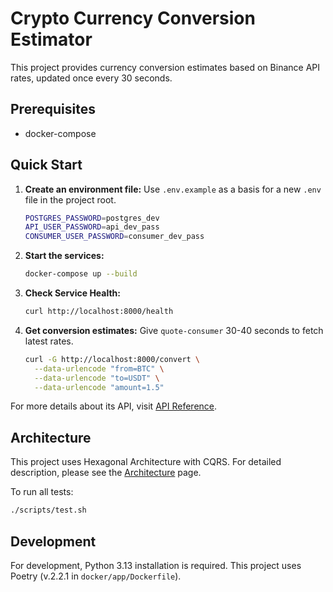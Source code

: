 # Crypto Currency Conversion Estimator

This project provides currency conversion estimates based on Binance API rates, updated once every 30 seconds.


## Prerequisites

- docker-compose

## Quick Start

1.  **Create an environment file:**
    Use `.env.example` as a basis for a new `.env` file in the project root.
    ```bash
    POSTGRES_PASSWORD=postgres_dev
    API_USER_PASSWORD=api_dev_pass
    CONSUMER_USER_PASSWORD=consumer_dev_pass
    ```

2.  **Start the services:**
    ```bash
    docker-compose up --build
    ```

3.  **Check Service Health:**
    ```bash
    curl http://localhost:8000/health
    ```

4.  **Get conversion estimates:**
    Give `quote-consumer` 30-40 seconds to fetch latest rates.
    ```bash
    curl -G http://localhost:8000/convert \
      --data-urlencode "from=BTC" \
      --data-urlencode "to=USDT" \
      --data-urlencode "amount=1.5"
    ```

For more details about its API, visit [API Reference](./docs/api_reference.md).

## Architecture

This project uses Hexagonal Architecture with CQRS.
For detailed description, please see the [Architecture](./docs/architecture.md) page.

To run all tests:
```bash
./scripts/test.sh
```

## Development

For development, Python 3.13 installation is required.
This project uses Poetry (v.2.2.1 in `docker/app/Dockerfile`).
